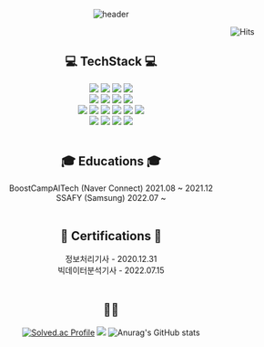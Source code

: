 
<div align="center">

![header](https://capsule-render.vercel.app/api?type=rect&color=timeGradient&height=200&section=header&text=Hello%20World%20!&fontSize=50&animation=scaleIn)
  
  <div align="right">
  
  ![Hits](https://hits.seeyoufarm.com/api/count/incr/badge.svg?url=https%3A%2F%2Fgithub.com%2Fjodong2&count_bg=%23FFDAC7&title_bg=%23FFADAD&icon=&icon_color=%23E7E7E7&title=hits&edge_flat=true)
  
</div>
  
## 💻 TechStack 💻

<div>
  <img src="https://img.shields.io/badge/Spring-6DB33F?style=for-the-badge&logo=Spring&logoColor=white"/>
  <img src="https://img.shields.io/badge/SpringBoot-6DB33F?style=for-the-badge&logo=SpringBoot&logoColor=white"/>
  <img src="https://img.shields.io/badge/FastAPI-5C3EE8?style=for-the-badge&logo=FastAPI&logoColor=white"/>
   <img src="https://img.shields.io/badge/Vue.js-4FC08D?style=for-the-badge&logo=vue.js&logoColor=white"/>
</div>
<div>
  <img src="https://img.shields.io/badge/Python-3776AB?style=for-the-badge&logo=Python&logoColor=white"/>
  <img src="https://img.shields.io/badge/Pytorch-EE4C2C?style=for-the-badge&logo=Pytorch&logoColor=white"/>
  <img src="https://img.shields.io/badge/Pandas-150458?style=for-the-badge&logo=pandas&logoColor=white"/>
  <img src="https://img.shields.io/badge/scikitlearn-F7931E?style=for-the-badge&logo=scikit-learn&logoColor=white"/>
</div>
<div>
  <img src="https://img.shields.io/badge/hibernate-59666C?style=flat-square&logo=hibernate&logoColor=white"/>
  <img src="https://img.shields.io/badge/MySQL-4479A1?style=flat-square&logo=MySQL&logoColor=white"/>
  <img src="https://img.shields.io/badge/OpenCV-5C3EE8?style=flat-square&logo=OpenCV&logoColor=white"/>
  <img src="https://img.shields.io/badge/Airflow-017CEE?style=flat-square&logo=ApacheAirflow&logoColor=white"/>
  <img src="https://img.shields.io/badge/EC2-FF9900?style=flat-square&logo=AmazonEC2&logoColor=white"/>
  <img src="https://img.shields.io/badge/S3-569A31?style=flat-square&logo=AmazonS3&logoColor=white"/>
</div>
<div>
  <img src="https://img.shields.io/badge/Nginx-6DB33F?style=flat-square&logo=nginx&logoColor=white"/>
  <img src="https://img.shields.io/badge/Docker-2496ED?style=flat-square&logo=docker&logoColor=white"/>
  <img src="https://img.shields.io/badge/Git-F05032?style=flat-square&logo=Git&logoColor=white"/>
  <img src="https://img.shields.io/badge/Jenkins-D24939?style=flat-square&logo=Jenkins&logoColor=white"/>
</div>
  <br>
  
## 🎓 Educations 🎓
BoostCampAITech (Naver Connect) 2021.08 ~ 2021.12 <br>
SSAFY (Samsung) 2022.07 ~ <br>
  <br>

## 📝 Certifications 📝
  정보처리기사 - 2020.12.31 <br>
  빅데이터분석기사 - 2022.07.15<br>
  <br>

  
## 👊🏼
[![Solved.ac Profile](http://mazassumnida.wtf/api/v2/generate_badge?boj=singy123)](https://solved.ac/singy123/)
  <img src="http://mazandi.herokuapp.com/api?handle=singy123&theme=warm"/>
![Anurag's GitHub stats](https://github-readme-stats-git-masterrstaa-rickstaa.vercel.app/api?username=JODONG2&&show_icons=true&theme=dark)

</div>
<!--
**JODONG2/JODONG2** is a ✨ _special_ ✨ repository because its `README.md` (this file) appears on your GitHub profile.

Here are some ideas to get you started:

- 🔭 I’m currently working on ...
- 🌱 I’m currently learning ...
- 👯 I’m looking to collaborate on ...
- 🤔 I’m looking for help with ...
- 💬 Ask me about ...
- 📫 How to reach me: ...
- 😄 Pronouns: ...
- ⚡ Fun fact: ...
-->
